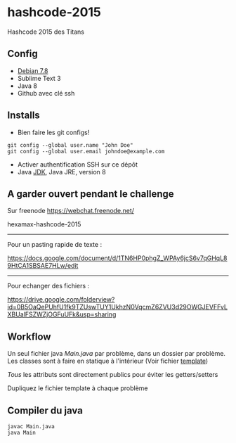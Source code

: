 # hashcode-2015
Hashcode 2015 des Titans

## Config

* [Debian 7.8](http://gemmei.acc.umu.se/debian-cd/7.8.0/amd64/iso-cd/debian-7.8.0-amd64-netinst.iso)
* Sublime Text 3
* Java 8
* Github avec clé ssh

## Installs
* Bien faire les git configs!
```
git config --global user.name "John Doe"
git config --global user.email johndoe@example.com
```
* Activer authentification SSH sur ce dépôt
* Java [JDK](http://www.webupd8.org/2014/03/how-to-install-oracle-java-8-in-debian.html), Java JRE, version 8


## A garder ouvert pendant le challenge

Sur freenode
https://webchat.freenode.net/

hexamax-hashcode-2015

---------

Pour un pasting rapide de texte :

https://docs.google.com/document/d/1TN6HP0phgZ_WPAy6jcS6v7qGHqL89HtCA1SBSAE7HLw/edit

---------

Pour echanger des fichiers :

https://drive.google.com/folderview?id=0B5OaQePUhfU1fk9TZUswTUY1UkhzN0VqcmZ6ZVU3d29OWGJEVFFvLXBUalFSZWZjOGFuUFk&usp=sharing

## Workflow

Un seul fichier java *Main.java* par problème, dans un dossier par problème.
Les classes sont à faire en statique à l'intérieur
(Voir fichier [template](https://github.com/Groscheri/hashcode-2015/blob/master/template/Main.java))

*Tous* les attributs sont directement publics pour éviter les getters/setters

Dupliquez le fichier template à chaque problème

## Compiler du java
```
javac Main.java
java Main
```
